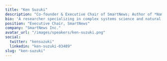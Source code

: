 ```yaml
---
title: "Ken Suzuki"
description: "Co-founder & Executive Chair of SmartNews; Author of *Namerakana Shakai to Sono Teki*"
bio: 'A researcher specializing in complex systems science and natural philosophy. His primary research question is: How can we live in a complex world while preserving its complexity? Through science and technology, he investigates methods to establish a network where diverse elements remain interconnected. He earned his Ph.D. from the Graduate School of Arts and Sciences at The University of Tokyo in 2009, where he currently serves as a project researcher. He has authored several published works, including “Nameraka na Shakai to Sono Teki (The Nameraka(Smooth) Society and Its Enemies)”, which explores the potential for constructing a harmonious society devoid of conflicts or hierarchies. '
position: "Executive Chair, SmartNews"
company: "SmartNews Inc."
avatar_url: "/images/speakers/ken-suzuki.png"
social:
  twitter: "kensuzuki"
  linkedin: "ken-suzuki-03489"
slug: "ken-suzuki"
---
```

